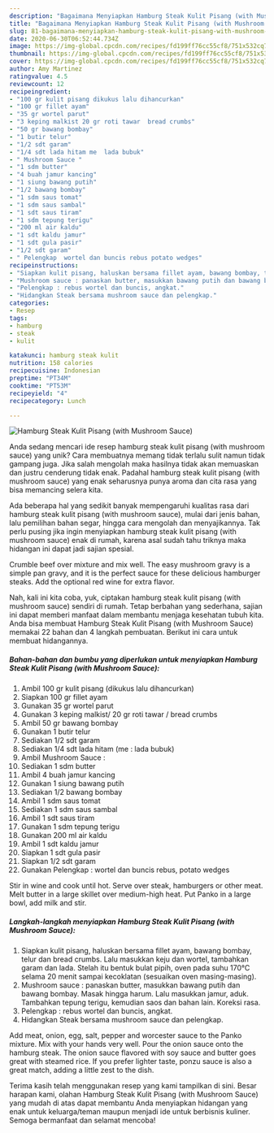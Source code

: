 ```yaml
---
description: "Bagaimana Menyiapkan Hamburg Steak Kulit Pisang (with Mushroom Sauce) Anti Gagal"
title: "Bagaimana Menyiapkan Hamburg Steak Kulit Pisang (with Mushroom Sauce) Anti Gagal"
slug: 81-bagaimana-menyiapkan-hamburg-steak-kulit-pisang-with-mushroom-sauce-anti-gagal
date: 2020-06-30T06:52:44.734Z
image: https://img-global.cpcdn.com/recipes/fd199ff76cc55cf8/751x532cq70/hamburg-steak-kulit-pisang-with-mushroom-sauce-foto-resep-utama.jpg
thumbnail: https://img-global.cpcdn.com/recipes/fd199ff76cc55cf8/751x532cq70/hamburg-steak-kulit-pisang-with-mushroom-sauce-foto-resep-utama.jpg
cover: https://img-global.cpcdn.com/recipes/fd199ff76cc55cf8/751x532cq70/hamburg-steak-kulit-pisang-with-mushroom-sauce-foto-resep-utama.jpg
author: Amy Martinez
ratingvalue: 4.5
reviewcount: 12
recipeingredient:
- "100 gr kulit pisang dikukus lalu dihancurkan"
- "100 gr fillet ayam"
- "35 gr wortel parut"
- "3 keping malkist 20 gr roti tawar  bread crumbs"
- "50 gr bawang bombay"
- "1 butir telur"
- "1/2 sdt garam"
- "1/4 sdt lada hitam me  lada bubuk"
- " Mushroom Sauce "
- "1 sdm butter"
- "4 buah jamur kancing"
- "1 siung bawang putih"
- "1/2 bawang bombay"
- "1 sdm saus tomat"
- "1 sdm saus sambal"
- "1 sdt saus tiram"
- "1 sdm tepung terigu"
- "200 ml air kaldu"
- "1 sdt kaldu jamur"
- "1 sdt gula pasir"
- "1/2 sdt garam"
- " Pelengkap  wortel dan buncis rebus potato wedges"
recipeinstructions:
- "Siapkan kulit pisang, haluskan bersama fillet ayam, bawang bombay, telur dan bread crumbs. Lalu masukkan keju dan wortel, tambahkan garam dan lada. Stelah itu bentuk bulat pipih, oven pada suhu 170°C selama 20 menit sampai kecoklatan (sesuaikan oven masing-masing)."
- "Mushroom sauce : panaskan butter, masukkan bawang putih dan bawang bombay. Masak hingga harum. Lalu masukkan jamur, aduk. Tambahkan tepung terigu, kemudian saos dan bahan lain. Koreksi rasa."
- "Pelengkap : rebus wortel dan buncis, angkat."
- "Hidangkan Steak bersama mushroom sauce dan pelengkap."
categories:
- Resep
tags:
- hamburg
- steak
- kulit

katakunci: hamburg steak kulit 
nutrition: 158 calories
recipecuisine: Indonesian
preptime: "PT34M"
cooktime: "PT53M"
recipeyield: "4"
recipecategory: Lunch

---
```



![Hamburg Steak Kulit Pisang (with Mushroom Sauce)](https://img-global.cpcdn.com/recipes/fd199ff76cc55cf8/751x532cq70/hamburg-steak-kulit-pisang-with-mushroom-sauce-foto-resep-utama.jpg)

Anda sedang mencari ide resep hamburg steak kulit pisang (with mushroom sauce) yang unik? Cara membuatnya memang tidak terlalu sulit namun tidak gampang juga. Jika salah mengolah maka hasilnya tidak akan memuaskan dan justru cenderung tidak enak. Padahal hamburg steak kulit pisang (with mushroom sauce) yang enak seharusnya punya aroma dan cita rasa yang bisa memancing selera kita.

Ada beberapa hal yang sedikit banyak mempengaruhi kualitas rasa dari hamburg steak kulit pisang (with mushroom sauce), mulai dari jenis bahan, lalu pemilihan bahan segar, hingga cara mengolah dan menyajikannya. Tak perlu pusing jika ingin menyiapkan hamburg steak kulit pisang (with mushroom sauce) enak di rumah, karena asal sudah tahu triknya maka hidangan ini dapat jadi sajian spesial.

Crumble beef over mixture and mix well. The easy mushroom gravy is a simple pan gravy, and it is the perfect sauce for these delicious hamburger steaks. Add the optional red wine for extra flavor.


Nah, kali ini kita coba, yuk, ciptakan hamburg steak kulit pisang (with mushroom sauce) sendiri di rumah. Tetap berbahan yang sederhana, sajian ini dapat memberi manfaat dalam membantu menjaga kesehatan tubuh kita. Anda bisa membuat Hamburg Steak Kulit Pisang (with Mushroom Sauce) memakai 22 bahan dan 4 langkah pembuatan. Berikut ini cara untuk membuat hidangannya.

<!--inarticleads1-->

##### Bahan-bahan dan bumbu yang diperlukan untuk menyiapkan Hamburg Steak Kulit Pisang (with Mushroom Sauce):

1. Ambil 100 gr kulit pisang (dikukus lalu dihancurkan)
1. Siapkan 100 gr fillet ayam
1. Gunakan 35 gr wortel parut
1. Gunakan 3 keping malkist/ 20 gr roti tawar / bread crumbs
1. Ambil 50 gr bawang bombay
1. Gunakan 1 butir telur
1. Sediakan 1/2 sdt garam
1. Sediakan 1/4 sdt lada hitam (me : lada bubuk)
1. Ambil  Mushroom Sauce :
1. Sediakan 1 sdm butter
1. Ambil 4 buah jamur kancing
1. Gunakan 1 siung bawang putih
1. Sediakan 1/2 bawang bombay
1. Ambil 1 sdm saus tomat
1. Sediakan 1 sdm saus sambal
1. Ambil 1 sdt saus tiram
1. Gunakan 1 sdm tepung terigu
1. Gunakan 200 ml air kaldu
1. Ambil 1 sdt kaldu jamur
1. Siapkan 1 sdt gula pasir
1. Siapkan 1/2 sdt garam
1. Gunakan  Pelengkap : wortel dan buncis rebus, potato wedges


Stir in wine and cook until hot. Serve over steak, hamburgers or other meat. Melt butter in a large skillet over medium-high heat. Put Panko in a large bowl, add milk and stir. 

<!--inarticleads2-->

##### Langkah-langkah menyiapkan Hamburg Steak Kulit Pisang (with Mushroom Sauce):

1. Siapkan kulit pisang, haluskan bersama fillet ayam, bawang bombay, telur dan bread crumbs. Lalu masukkan keju dan wortel, tambahkan garam dan lada. Stelah itu bentuk bulat pipih, oven pada suhu 170°C selama 20 menit sampai kecoklatan (sesuaikan oven masing-masing).
1. Mushroom sauce : panaskan butter, masukkan bawang putih dan bawang bombay. Masak hingga harum. Lalu masukkan jamur, aduk. Tambahkan tepung terigu, kemudian saos dan bahan lain. Koreksi rasa.
1. Pelengkap : rebus wortel dan buncis, angkat.
1. Hidangkan Steak bersama mushroom sauce dan pelengkap.


Add meat, onion, egg, salt, pepper and worcester sauce to the Panko mixture. Mix with your hands very well. Pour the onion sauce onto the hamburg steak. The onion sauce flavored with soy sauce and butter goes great with steamed rice. If you prefer lighter taste, ponzu sauce is also a great match, adding a little zest to the dish. 

Terima kasih telah menggunakan resep yang kami tampilkan di sini. Besar harapan kami, olahan Hamburg Steak Kulit Pisang (with Mushroom Sauce) yang mudah di atas dapat membantu Anda menyiapkan hidangan yang enak untuk keluarga/teman maupun menjadi ide untuk berbisnis kuliner. Semoga bermanfaat dan selamat mencoba!
